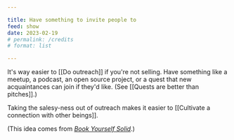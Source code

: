 ```yaml
---

title: Have something to invite people to
feed: show
date: 2023-02-19
# permalink: /credits
# format: list

---
```


It's way easier to [[Do outreach]] if you're not selling. Have something like a meetup, a podcast, an open source project, or a quest that new acquaintances can join if they'd like. (See [[Quests are better than pitches]].)

Taking the salesy-ness out of outreach makes it easier to [[Cultivate a connection with other beings]].

(This idea comes from [_Book Yourself Solid_](https://bookshop.org/p/books/book-yourself-solid-the-fastest-easiest-and-most-reliable-system-for-getting-more-clients-than-you-can-handle-even-if-you-hate-marketing-michael-port/12579873).)